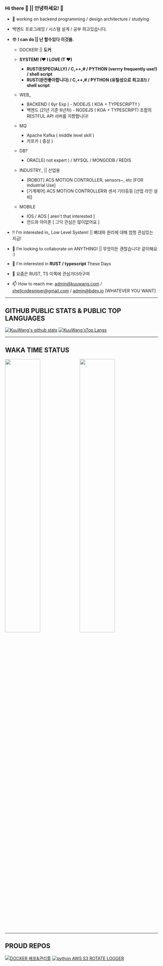 ### Hi there 👋 || 안녕하세요! 👋

- 🔭 working on backend programming / design architecture / studying
- 백엔드 프로그래밍 / 시스템 설계 / 공부 하고있습니다.


- 😎 **I can do || 난 할수있다 이것을.**
  - DOCKER! || **도커**
  - **SYSTEM! (♥ I LOVE IT ♥)**
    - **RUST(ESPECIALLY) / C,++,# / PYTHON (verrry frequently use!) / shell script**
    - **RUST(완전좋아합니다) / C,++,# / PYTHON (유틸성으로 최고죠!) / shell script**
  
  - WEB_
    - BACKEND ( 6yr Exp ) - NODEJS ( KOA + TYPESCRIPT!! )
    - 백엔드 (21년 기준 6년차) - NODEJS ( KOA + TYPESCRIPT) 조합의 RESTFUL API 서버를 지향합니다!

  - MQ
    - Apache Kafka ( middle level skill )
    - 카프카 ( 중상 )
  - DB?
    - ORACLE( not expert ) / MYSQL / MONGODB / REDIS
  
  - INDUSTRY_ || 산업용
    - [ROBOT] ACS MOTION CONTROLLER, sensors~, etc [FOR industrial Use]
    - [기계제어] ACS MOTION CONTROLLER와 센서 기타등등 [산업 라인 설비]
  - MOBILE
    - IOS / AOS [ aren't that interested ]
    - 안드와 아이폰 [ 그닥 관심은 많이없어요 ]

- ‼ I'm interested in_ Low Level System! || 뼈대와 원리에 대해 엄청 관심있는 지금!

- 👯 I’m looking to collaborate on ANYTHING! || 무엇이든 괜찮습니다! 같이해요 :)

- 💬 I'm interested in **RUST / typescript** These Days
- 💬 요즘은 RUST, TS 이쪽에 관심가더라구여

- 📫 How to reach me: admin@kuuwang.com / shellcodesniper@gmail.com / admin@bdev.io [WHATEVER YOU WANT]

<!--
- 🤔 I’m looking for help with ...
- 💬 Ask me about ...

- 😄 Pronouns: ...
- ⚡ Fun fact: ...
-->
---
## GITHUB PUBLIC STATS & PUBLIC TOP LANGUAGES

[![KuuWang's github stats](https://github-readme-stats.vercel.app/api?username=shellcodesniper&locale=kr&show_icons=true&theme=dracula&include_all_commits=true&custom_title=Kuuwang의%20Public%20Repo%20통계)](https://github.com/shellcodesniper)
[![KuuWang'sTop Langs](https://github-readme-stats.vercel.app/api/top-langs/?username=shellcodesniper&theme=dracula&hide=html,css&layout=compact&langs_count=7&custom_title=Public%20Repo%20Most%20Used%20Lang)](https://github.com/shellcodesniper)

---
## WAKA TIME STATUS

<p float="left">
<img src="https://wakatime.com/share/@KuuWangE/f6ea09a8-9b0c-41ba-b6a4-1fcf8798cc26.svg" width="48%">
<img src="https://wakatime.com/share/@KuuWangE/468f48c1-1aa1-49ba-8f8b-dddf8feb3b3b.svg" width="48%">
</p>

---

## PROUD REPOS
[![DOCKER 배포&관리툴](https://github-readme-stats.vercel.app/api/pin/?username=shellcodesniper&repo=Docker_HealthChecker&theme=dracula&show_owner=true)](https://github.com/shellcodesniper)
[![python AWS S3 ROTATE LOGGER](https://github-readme-stats.vercel.app/api/pin/?username=shellcodesniper&repo=aws_logging_handlers&theme=dracula&show_owner=true)](https://github.com/shellcodesniper)
